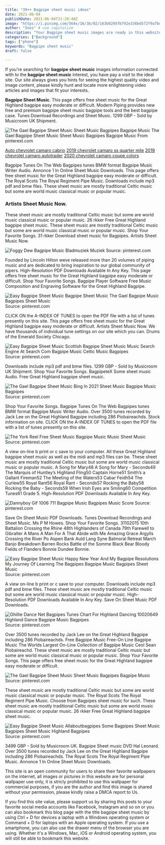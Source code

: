 ```yaml
---
title: "39++ Bagpipe sheet music ideas"
date: 2021-06-04
publishDate: 2021-06-04T21:20:40Z
image: "https://i.pinimg.com/564x/16/3b/02/163b0295fb792e336bd572f9a7bda037.jpg"
author: "Ines" # use capitalize
description: "Your Bagpipe sheet music images are ready in this website. Bagpipe sheet music are a topic that is being searched for and liked by netizens today. You can Get the Bagpipe sheet music files here. Get all free images."
categories: ["Background"]
tags: ["phone"]
keywords: "Bagpipe sheet music"
draft: false

---
```


If you're searching for **bagpipe sheet music** images information connected with to the **bagpipe sheet music** interest, you have pay a visit to the ideal  site.  Our site always  gives you  hints  for seeing  the highest  quality video and image  content, please kindly hunt and locate more enlightening video articles and images  that fit your interests.

**Bagpipe Sheet Music**. This page offers free sheet music for the Great Highland bagpipe easy moderate or difficult. Modern Piping provides new free and premium bagpipe sheet music bagpipe tools and the best bagpipe case. Tunes Download Recordings and Sheet Music. 1299 GBP - Sold by Musicroom UK Shipment.

![The Gael Bagpipe Sheet Music Sheet Music Bagpipes Bagpipe Music](https://i.pinimg.com/originals/14/57/e3/1457e3b55506f1afbe48947f7726612f.gif "The Gael Bagpipe Sheet Music Sheet Music Bagpipes Bagpipe Music")
The Gael Bagpipe Sheet Music Sheet Music Bagpipes Bagpipe Music From pinterest.com

[Auto chevrolet camaro cabrio](/auto-chevrolet-camaro-cabrio/)
[2019 chevrolet camaro ss quarter mile](/2019-chevrolet-camaro-ss-quarter-mile/)
[2019 chevrolet camaro autotrader](/2019-chevrolet-camaro-autotrader/)
[2020 chevrolet camaro coupe colors](/2020-chevrolet-camaro-coupe-colors/)

Bagpipe Tunes On The Web Bagpipes tunes BMW format Bagpipe Music Writer Audio. Annonce 1 In Online Sheet Music Downloads. This page offers free sheet music for the Great Highland bagpipe easy moderate or difficult. The Royal Scots The Royal Regiment Pipe Music. Downloads include mp3 pdf and bmw files. These sheet music are mostly traditional Celtic music but some are world music classical music or popular music.

### Artists Sheet Music Now.

These sheet music are mostly traditional Celtic music but some are world music classical music or popular music. 26 rkker Free Great Highland bagpipe sheet music. These sheet music are mostly traditional Celtic music but some are world music classical music or popular music. Shop Your Favorite Songs. 31 rkker Download sheet music for Bagpipes. Artists Sheet Music Now.


![Foggy Dew Bagpipe Music Bladmuziek Muziek](https://i.pinimg.com/originals/da/57/ba/da57ba5f8c6bfeeca6006526443ecbae.gif "Foggy Dew Bagpipe Music Bladmuziek Muziek")
Source: pinterest.com

Founded by Lincoln Hilton weve released more than 20 volumes of piping music and are dedicated to bring inspiration to our global community of pipers. High-Resolution PDF Downloads Available In Any Key. This page offers free sheet music for the Great Highland bagpipe easy moderate or difficult. Shop Your Favorite Songs. Bagpipe Player Software Free Music Composition and Engraving Software for the Great Highland Bagpipe.

![Easy Bagpipe Sheet Music Bagpipe Sheet Music The Gael Bagpipe Music Bagpipes Sheet Music](https://i.pinimg.com/originals/5b/f8/1c/5bf81c7cd8d6017a64d7c1b34a0b964d.gif "Easy Bagpipe Sheet Music Bagpipe Sheet Music The Gael Bagpipe Music Bagpipes Sheet Music")
Source: pinterest.com

CLICK ON the A-INDEX OF TUNES to open the PDF file with a list of tunes presently on this site. This page offers free sheet music for the Great Highland bagpipe easy moderate or difficult. Artists Sheet Music Now. We have thousands of individual tune settings on our site which you can. Drums of the Emerald Society Chicago.

![Easy Bagpipe Sheet Music Scottish Bagpipe Sheet Music Music Search Engine At Search Com Bagpipe Music Celtic Music Bagpipes](https://i.pinimg.com/originals/f2/75/19/f27519ff28963f9ef0c57b1124c24d0d.jpg "Easy Bagpipe Sheet Music Scottish Bagpipe Sheet Music Music Search Engine At Search Com Bagpipe Music Celtic Music Bagpipes")
Source: pinterest.com

Downloads include mp3 pdf and bmw files. 1299 GBP - Sold by Musicroom UK Shipment. Shop Your Favorite Songs. BagpipeteX Some sheet music Audio. Free Great Highland bagpipe sheet music.

![The Gael Bagpipe Sheet Music Bing In 2021 Sheet Music Bagpipe Music Bagpipes](https://i.pinimg.com/474x/60/57/76/6057767699273ef4a2d3cdec029add1b.jpg "The Gael Bagpipe Sheet Music Bing In 2021 Sheet Music Bagpipe Music Bagpipes")
Source: pinterest.com

Shop Your Favorite Songs. Bagpipe Tunes On The Web Bagpipes tunes BMW format Bagpipe Music Writer Audio. Over 3500 tunes recorded by Jack Lee on the Great Highland Bagpipe including 286 Piobaireachds. Stock information on site. CLICK ON the A-INDEX OF TUNES to open the PDF file with a list of tunes presently on this site.

![The York Reel Free Sheet Music Bagpipe Music Music Sheet Music](https://i.pinimg.com/originals/b3/20/ec/b320ec9466463301fe4c63a28a469fe7.gif "The York Reel Free Sheet Music Bagpipe Music Music Sheet Music")
Source: pinterest.com

A view on-line b print or c save to your computer. All these Great Highland bagpipe sheet music as well as the midi and mp3 files can be. These sheet music are mostly traditional Celtic music but some are world music classical music or popular music. A Song for Mary48 A Song for Mary - Seconds49 The Marquis of Huntleyʼs Highland Fling50 Captain Horne51 Smithʼs a Gallant Fireman52 The Meeting of the Waters53 Cabar Feidh54 The Curlew55 Royal Rant56 Royal Rant - Seconds57 Rocking the Baby58 Rocking the Baby - Seconds59 When Irish Eyes are Smiling60 Competition Tunes61 Grade 5. High-Resolution PDF Downloads Available In Any Key.

![Dannyboy Gif 1006 711 Bagpipe Music Bagpipes Music Score](https://i.pinimg.com/originals/8f/42/ee/8f42eeb1bb84c024f68adae0dae967b1.gif "Dannyboy Gif 1006 711 Bagpipe Music Bagpipes Music Score")
Source: pinterest.com

Save On Sheet Music PDF Downloads. Tunes Download Recordings and Sheet Music. Ms P M Howes. Shop Your Favorite Songs. 31102015 10th Battalion Crossing the Rhine 48th Highlanders of Canada 79th Farewell to Gibralter A Mans A Man For A That Abide with Me Amazing Grace Argylls Crossing the River Po Aspen Bank Auld Lang Syne Balmoral Retreat March Banjo Breakdown Barren Rocks Battle of the Somme Black Bear Bloody Fields of Flanders Bonnie Dundee Bonnie.

![Easy Bagpipe Sheet Music Happy New Year And My Bagpipe Resolutions My Journey Of Learning The Bagpipes Bagpipe Music Bagpipes Sheet Music](https://i.pinimg.com/originals/de/db/d3/dedbd344ef7f81f679007e0dddb9cffd.jpg "Easy Bagpipe Sheet Music Happy New Year And My Bagpipe Resolutions My Journey Of Learning The Bagpipes Bagpipe Music Bagpipes Sheet Music")
Source: pinterest.com

A view on-line b print or c save to your computer. Downloads include mp3 pdf and bmw files. These sheet music are mostly traditional Celtic music but some are world music classical music or popular music. High-Resolution PDF Downloads Available In Any Key. Save On Sheet Music PDF Downloads.

![Ghillie Dance Net Bagpipes Tunes Chart For Highland Dancing 10020649 Highland Dance Bagpipe Music Bagpipes](https://i.pinimg.com/originals/3b/89/52/3b8952f92c86c54216795aabd120f224.jpg "Ghillie Dance Net Bagpipes Tunes Chart For Highland Dancing 10020649 Highland Dance Bagpipe Music Bagpipes")
Source: pinterest.com

Over 3500 tunes recorded by Jack Lee on the Great Highland Bagpipe including 286 Piobaireachds. Free Bagpipe Music Free-On Line Bagpipe Music The Worlds Largest On-Line Collection of Bagpipe Music Ceol Sean Piobaireachd. These sheet music are mostly traditional Celtic music but some are world music classical music or popular music. Shop Your Favorite Songs. This page offers free sheet music for the Great Highland bagpipe easy moderate or difficult.

![The Gael Bagpipe Sheet Music Sheet Music Bagpipes Bagpipe Music](https://i.pinimg.com/originals/14/57/e3/1457e3b55506f1afbe48947f7726612f.gif "The Gael Bagpipe Sheet Music Sheet Music Bagpipes Bagpipe Music")
Source: pinterest.com

These sheet music are mostly traditional Celtic music but some are world music classical music or popular music. The Royal Scots The Royal Regiment Pipe Music. Choose from Bagpipes sheet music for such. These sheet music are mostly traditional Celtic music but some are world music classical music or popular music. 26 rkker Free Great Highland bagpipe sheet music.

![Easy Bagpipe Sheet Music Allaboutbagpipes Some Bagpipes Sheet Music Bagpipes Sheet Music Highland Bagpipes](https://i.pinimg.com/564x/16/3b/02/163b0295fb792e336bd572f9a7bda037.jpg "Easy Bagpipe Sheet Music Allaboutbagpipes Some Bagpipes Sheet Music Bagpipes Sheet Music Highland Bagpipes")
Source: pinterest.com

3499 GBP - Sold by Musicroom UK. Bagpipe Sheet music DVD Hal Leonard. Over 3500 tunes recorded by Jack Lee on the Great Highland Bagpipe including 286 Piobaireachds. The Royal Scots The Royal Regiment Pipe Music. Annonce 1 In Online Sheet Music Downloads.

This site is an open community for users to share their favorite wallpapers on the internet, all images or pictures in this website are for personal wallpaper use only, it is stricly prohibited to use this wallpaper for commercial purposes, if you are the author and find this image is shared without your permission, please kindly raise a DMCA report to Us.

If you find this site value, please support us by sharing this posts to your favorite social media accounts like Facebook, Instagram and so on or you can also bookmark this blog page with the title bagpipe sheet music by using Ctrl + D for devices a laptop with a Windows operating system or Command + D for laptops with an Apple operating system. If you use a smartphone, you can also use the drawer menu of the browser you are using. Whether it's a Windows, Mac, iOS or Android operating system, you will still be able to bookmark this website.
